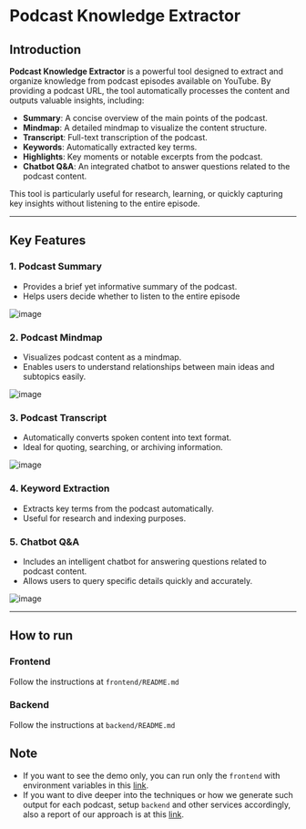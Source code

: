 # Podcast Knowledge Extractor

## Introduction
**Podcast Knowledge Extractor** is a powerful tool designed to extract and organize knowledge from podcast episodes available on YouTube. By providing a podcast URL, the tool automatically processes the content and outputs valuable insights, including:

- **Summary**: A concise overview of the main points of the podcast.
- **Mindmap**: A detailed mindmap to visualize the content structure.
- **Transcript**: Full-text transcription of the podcast.
- **Keywords**: Automatically extracted key terms.
- **Highlights**: Key moments or notable excerpts from the podcast.
- **Chatbot Q&A**: An integrated chatbot to answer questions related to the podcast content.

This tool is particularly useful for research, learning, or quickly capturing key insights without listening to the entire episode.

---

## Key Features

### 1. Podcast Summary
- Provides a brief yet informative summary of the podcast.
- Helps users decide whether to listen to the entire episode
  
![image](https://rqrfqewauxwlizbxuekr.supabase.co/storage/v1/object/public/QAirline-assets/1.png)

### 2. Podcast Mindmap
- Visualizes podcast content as a mindmap.
- Enables users to understand relationships between main ideas and subtopics easily.
  
![image](https://rqrfqewauxwlizbxuekr.supabase.co/storage/v1/object/public/QAirline-assets/2.png)

### 3. Podcast Transcript
- Automatically converts spoken content into text format.
- Ideal for quoting, searching, or archiving information.

![image](https://rqrfqewauxwlizbxuekr.supabase.co/storage/v1/object/public/QAirline-assets/trans.png?t=2025-01-19T11%3A40%3A15.154Z)

### 4. Keyword Extraction
- Extracts key terms from the podcast automatically.
- Useful for research and indexing purposes.

### 5. Chatbot Q&A
- Includes an intelligent chatbot for answering questions related to podcast content.
- Allows users to query specific details quickly and accurately.
  
![image](https://rqrfqewauxwlizbxuekr.supabase.co/storage/v1/object/public/QAirline-assets/4.png?t=2025-01-19T11%3A40%3A27.232Z)

---

## How to run

### Frontend

Follow the instructions at `frontend/README.md`

### Backend

Follow the instructions at `backend/README.md`


## Note
- If you want to see the demo only, you can run only the `frontend` with environment variables in this [link](https://docs.google.com/document/d/18ZtEXC0dlvbM4FY9vixdakgLAjMjx9v_wc9UoDauAjQ/edit?usp=sharing).
- If you want to dive deeper into the techniques or how we generate such output for each podcast, setup `backend` and other services accordingly, also a report of our approach is at this [link](https://docs.google.com/document/d/1Fx9CYMfnzzjQhA3uc-y8_eKvVPper5-bjmkMMj9jeGk).








